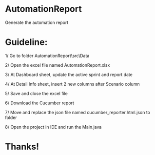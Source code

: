 # AutomationReport
Generate the automation report

# Guideline:

1/ Go to folder AutomationReport\src\Data

2/ Open the excel file named AutomationReport.xlsx

3/ At Dashboard sheet, update the active sprint and report date

4/ At Detail Info sheet, insert 2 new columns after Scenario column

5/ Save and close the excel file

6/ Download the Cucumber report
 
7/ Move and replace the json file named cucumber_reporter.html.json to folder

8/ Open the project in IDE and run the Main.java

# Thanks!
